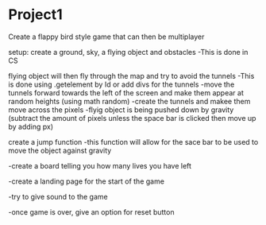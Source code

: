 # Project1
Create a flappy bird style game that can then be multiplayer

setup:
create a ground, sky, a flying object and obstacles 
-This is done in CS

flying object will then fly through the map and try to avoid the tunnels
-This is done using .getelement by Id or add divs for the tunnels 
-move the tunnels  forward towards the left of the screen and make them appear at random heights (using math random)
-create the tunnels and makee them move across the pixels 
-flyig object is being pushed down by gravity (subtract the amount of pixels unless the space bar is clicked then move up by adding px)

create a jump function
-this function will allow for the sace bar to be used to move the object against gravity

-create a board telling you how many lives you have left

-create a landing page for the start of the game

-try to give sound to the game

-once game is over, give an option for reset button